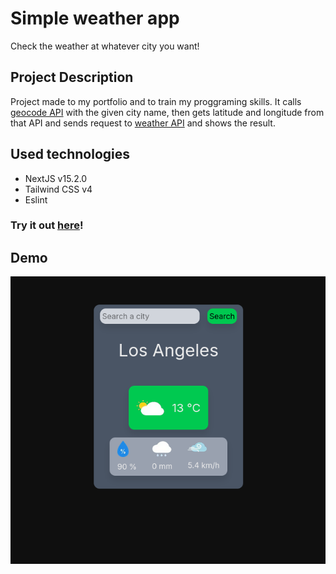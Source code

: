 # Simple weather app
Check the weather at whatever city you want!

## Project Description
Project made to my portfolio and to train my proggraming skills. It calls [geocode API](https://nominatim.openstreetmap.org/) with the given city name, then gets latitude and longitude from that API and sends request to 
[weather API](https://open-meteo.com/) and shows the result.

## Used technologies
- NextJS v15.2.0
- Tailwind CSS v4
- Eslint

### Try it out [here](https://simple-weather-app-w5s2-git-main-krecior4s-projects.vercel.app/)!

## Demo
![Screenshot](public/screenshot.png)
